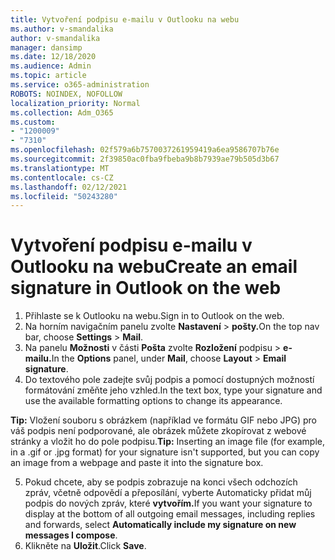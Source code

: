 ```yaml
---
title: Vytvoření podpisu e-mailu v Outlooku na webu
ms.author: v-smandalika
author: v-smandalika
manager: dansimp
ms.date: 12/18/2020
ms.audience: Admin
ms.topic: article
ms.service: o365-administration
ROBOTS: NOINDEX, NOFOLLOW
localization_priority: Normal
ms.collection: Adm_O365
ms.custom:
- "1200009"
- "7310"
ms.openlocfilehash: 02f579a6b7570037261959419a6ea9586707b76e
ms.sourcegitcommit: 2f39850ac0fba9fbeba9b8b7939ae79b505d3b67
ms.translationtype: MT
ms.contentlocale: cs-CZ
ms.lasthandoff: 02/12/2021
ms.locfileid: "50243280"
---
```

# <a name="create-an-email-signature-in-outlook-on-the-web"></a><span data-ttu-id="681db-102">Vytvoření podpisu e-mailu v Outlooku na webu</span><span class="sxs-lookup"><span data-stu-id="681db-102">Create an email signature in Outlook on the web</span></span>

1. <span data-ttu-id="681db-103">Přihlaste se k Outlooku na webu.</span><span class="sxs-lookup"><span data-stu-id="681db-103">Sign in to Outlook on the web.</span></span>
2. <span data-ttu-id="681db-104">Na horním navigačním panelu zvolte **Nastavení**  >  **pošty.**</span><span class="sxs-lookup"><span data-stu-id="681db-104">On the top nav bar, choose **Settings** > **Mail**.</span></span>
3. <span data-ttu-id="681db-105">Na panelu **Možnosti** v části **Pošta** zvolte **Rozložení** podpisu  >  **e-mailu.**</span><span class="sxs-lookup"><span data-stu-id="681db-105">In the **Options** panel, under **Mail**, choose **Layout** > **Email signature**.</span></span>
4. <span data-ttu-id="681db-106">Do textového pole zadejte svůj podpis a pomocí dostupných možností formátování změňte jeho vzhled.</span><span class="sxs-lookup"><span data-stu-id="681db-106">In the text box, type your signature and use the available formatting options to change its appearance.</span></span>

<span data-ttu-id="681db-107">**Tip:** Vložení souboru s obrázkem (například ve formátu GIF nebo JPG) pro váš podpis není podporované, ale obrázek můžete zkopírovat z webové stránky a vložit ho do pole podpisu.</span><span class="sxs-lookup"><span data-stu-id="681db-107">**Tip:** Inserting an image file (for example, in a .gif or .jpg format) for your signature isn't supported, but you can copy an image from a webpage and paste it into the signature box.</span></span>

5. <span data-ttu-id="681db-108">Pokud chcete, aby se podpis zobrazuje na konci všech odchozích zpráv, včetně odpovědí a přeposílání, vyberte Automaticky přidat můj podpis do nových zpráv, které **vytvořím.**</span><span class="sxs-lookup"><span data-stu-id="681db-108">If you want your signature to display at the bottom of all outgoing email messages, including replies and forwards, select **Automatically include my signature on new messages I compose**.</span></span>
6. <span data-ttu-id="681db-109">Klikněte na **Uložit**.</span><span class="sxs-lookup"><span data-stu-id="681db-109">Click **Save**.</span></span>
